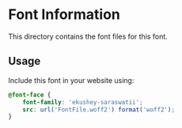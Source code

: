 # Font Information

This directory contains the font files for this font.

## Usage

Include this font in your website using:
```css
@font-face {
    font-family: 'ekushey-saraswatii';
    src: url('FontFile.woff2') format('woff2');
}
```
